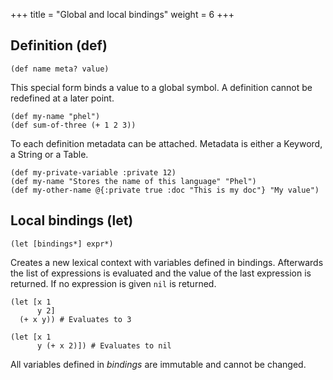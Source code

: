 +++
title = "Global and local bindings"
weight = 6
+++

## Definition (def)

```phel
(def name meta? value)
```
This special form binds a value to a global symbol. A definition cannot be redefined at a later point.

```phel
(def my-name "phel")
(def sum-of-three (+ 1 2 3))
```

To each definition metadata can be attached. Metadata is either a Keyword, a String or a Table.

```phel
(def my-private-variable :private 12)
(def my-name "Stores the name of this language" "Phel")
(def my-other-name @{:private true :doc "This is my doc"} "My value")
```

## Local bindings (let)

```phel
(let [bindings*] expr*)
```
Creates a new lexical context with variables defined in bindings. Afterwards the list of expressions is evaluated and the value of the last expression is returned. If no expression is given `nil` is returned.

```phel
(let [x 1
      y 2]
  (+ x y)) # Evaluates to 3

(let [x 1
      y (+ x 2)]) # Evaluates to nil
```
All variables defined in _bindings_ are immutable and cannot be changed.
